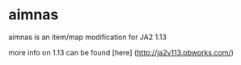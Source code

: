 # aimnas

aimnas is an item/map modification for JA2 1.13

more info on 1.13 can be found [here] (http://ja2v113.pbworks.com/)
